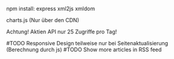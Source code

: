 npm install:
    express
    xml2js
    xmldom

charts.js (Nur über den CDN)

Achtung! Aktien API nur 25 Zugriffe pro Tag!

#TODO Responsive Design teilweise nur bei Seitenaktualisierung (Berechnung durch js)
#TODO Show more articles in RSS feed